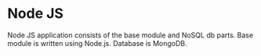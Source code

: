 # Node JS

Node JS application consists of the base module and NoSQL db parts.
Base module is written using Node.js.
Database is MongoDB.
